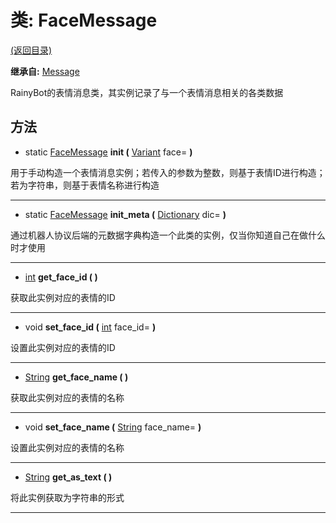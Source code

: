 # 类: FaceMessage  
[(返回目录)](README.md)  
  
**继承自:** [Message](Message.md)  
  
RainyBot的表情消息类，其实例记录了与一个表情消息相关的各类数据  
  
## 方法 
  
- static [FaceMessage](FaceMessage.md) **init (** [Variant](https://docs.godotengine.org/en/latest/classes/class_variant.html) face= **)**  
  
用于手动构造一个表情消息实例；若传入的参数为整数，则基于表情ID进行构造；若为字符串，则基于表情名称进行构造  
  
---  
  
- static [FaceMessage](FaceMessage.md) **init_meta (** [Dictionary](https://docs.godotengine.org/en/latest/classes/class_dictionary.html) dic= **)**  
  
通过机器人协议后端的元数据字典构造一个此类的实例，仅当你知道自己在做什么时才使用  
  
---  
  
-  [int](https://docs.godotengine.org/en/latest/classes/class_int.html) **get_face_id ( )**  
  
获取此实例对应的表情的ID  
  
---  
  
-  void **set_face_id (** [int](https://docs.godotengine.org/en/latest/classes/class_int.html) face_id= **)**  
  
设置此实例对应的表情的ID  
  
---  
  
-  [String](https://docs.godotengine.org/en/latest/classes/class_string.html) **get_face_name ( )**  
  
获取此实例对应的表情的名称  
  
---  
  
-  void **set_face_name (** [String](https://docs.godotengine.org/en/latest/classes/class_string.html) face_name= **)**  
  
设置此实例对应的表情的名称  
  
---  
  
-  [String](https://docs.godotengine.org/en/latest/classes/class_string.html) **get_as_text ( )**  
  
将此实例获取为字符串的形式  
  
---  
  

